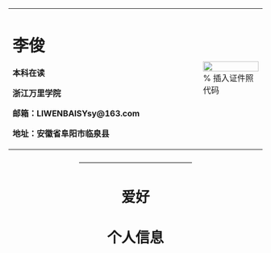 
  

<!DOCTYPE html>
<html lang="en">
<head>
    <meta charset="UTF-8">
    <title>李俊的个人主页</title>
    <style>
    body {
        text-align: center;
    }
    a {
        border: 100px dashed red;
        width: 300px;
        height: 300px;
        background-color: yellow;
        text-decoration: none;
    }
    </style>
</head>
    <table border="0">
  <tr>
    <td width="75%">
      <h1>李俊</h1>
      <p><b>本科在读</b></p>
      <p><b>浙江万里学院</b></p>
      <p><b>邮箱：LIWENBAISYsy@163.com</b></p>
      <p><b>地址：安徽省阜阳市临泉县</b></p>
    </td>
    <td width="25%">
      <img src="/zhengjianzhao.jpg" width="100%">      % 插入证件照代码
    </td>
  </tr>
</table>

————————————————
<body>
  <h1>爱好</h1>
  </body>

<body>
    <h1>个人信息</h1>
   
    
</body>
</html>
